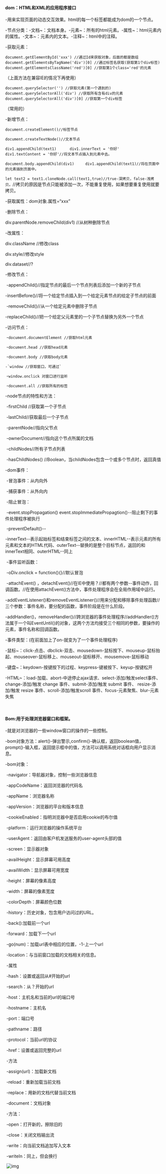 #### dom：HTML和XML的应用程序接口

-用来实现页面的动态交互效果。html的每一个标签都能成为dom的一个节点。

​	-节点分类：-文档~：文档本身。-元素~：所有的html元素。-属性~：html元素内的属性。-文本~：元素内的文本。-注释~：html中的注释。

-获取元素：

`document.getElementById('xxx') //通过Id来获取对象，后面的都是数组	document.getElementsByTagName('div')[0] //通过标签名获取(获取第1个div标签) document.getElementsClassName('red')[0] //获取第1个class='red'的元素`

（上面方法在兼容IE的情况下再使用）



`document.querySelector('') //获取元素(第一个遇到的) 	document.querySelectorAll('div') //获取所有含有div的元素 		document.querySelectorAll('div')[0] //获取第一个div标签`

（常用的）

-新增节点：

`document.createElement()//标签节点`

`document.createTextNode()//文本节点`

`div1.appendChild(text1)      div1.innerText = '你好'    div1.textContent = '你好'//将文本节点插入到元素中去。`

`document.body.appendChild(div1)     div1.appendChild(text1)//将在页面中的元素插到页面中。`

`let text2 = text1.cloneNode.call(text1,true)//true-深拷贝，false-浅拷贝。`//拷贝的原因是节点只能被添加一次，不能重复使用，如果想要重复使用就要拷贝。

-获取属性：dom对象.属性=“xxx”

-删除节点：

div.parentNode.removeChild(div1) //从树种删除节点

-改属性：

div.className //修改class

div.style//修改style

div.dataset//?

-修改节点：

​	-appendChild()//指定节点的最后一个节点列表后添加一个新的子节点

​	-insertBefore()//将一个给定节点插入到一个给定元素节点的给定子节点的前面

​	-removeChild()//从一个给定元素中删除子节点

​	-replaceChild()//把一个给定父元素里的一个子节点替换为另外一个节点

-访问节点：

​	-`document.documentElement //获取html元素`

​	-`document.head //获取head元素`

​	-`document.body //获取body元素`

 	-`window //获取窗口，可通过`

​	-`window.onclick 对窗口进行监听` 

​	-`document.all //获取所有的标签`

-node节点的特性和方法：

​	-firstChild //获取第一个子节点

​	-lastChild//获取最后一个子节点

​	-parentNode//指向父节点

​	-ownerDocument//指向这个节点所属的文档

​	-childNodes//所有子节点列表

​	-hasChildNodes() //Boolean，当childNodes包含一个或多个节点时，返回真值

-dom事件：	

​	-冒泡事件：从内向外

​	-捕获事件：从外向内

​	-阻止冒泡：

​		-event.stopPropagation()    event.stopImmediatePropagtion()--阻止剩下的事件处理程序被执行

​		-preventDefault()--

​		-innerText--表示起始标签和结束标签之间的文本、innerHTML--表示元素的所有元素和文本的HTML代码、outerText--替换的是整个目标节点，返回的和innerText相同、outerHTML--同上

​	-事件监听函数：

​		-oDiv.onclick = function(){}//默认冒泡

​		-attachEvent() ，detachEvent()//在IE中使用？//都有两个参数--事件动作，回调函数。//在使用attachEvent()方法中，事件处理程序会在全局作用域中运行。

​		-addEventListener()和removeEventListener()//用来分配和移除事件处理函数//三个参数：事件名称，要分配的函数，事件阶段是在什么阶段。

​		-addHandler()，removeHandler()//跨浏览器的事件处理程序//addHandler()方法属于一个叫EventUntil()的对象，这两个方法均接受三个相同的参数，要操作的元素，事件名称和回调函数。



-事件类型：(在前面加上了on-就变为了一个事件处理程序)

​	-鼠标~：click-点击、dbclick-双击、mousedown-鼠标按下、mouseup-鼠标抬起、mouseover-鼠标移上、mouseout-鼠标移开、mousemove-鼠标移动

​	-键盘~：keydown-按键按下的过程、keypress-键被按下、keyup-按键松开

​	-HTML~：load-加载、abort-中途停止ajax请求、select-添加/触发select事件、change-添加/触发 change 事件、submit-添加/触发 submit 事件、 resize-添加/触发 resize 事件、scroll-添加/触发scroll 事件、focus-元素聚焦、blur-元素失焦









​	

#### Bom:用于处理浏览器窗口和框架。

-就是对浏览器的一些window窗口的操作的一些控制。

-bom对象方法：alert()-弹出警示,confirm()-确认框，返回boolean值，prompt()-输入框，返回提示框中的值，方法可以调用系统对话框向用户显示消息。

-bom对象：

​	-navigator：导航器对象，控制一些浏览器信息

​		-appCodeName：返回浏览器的代码名

​		-appName：浏览器名称	

​		-appVersion：浏览器的平台和版本信息

​		-cookieEnabled：指明浏览器中是否启用cookie的布尔值

​		-platform：运行浏览器的操作系统平台

​		-userAgent：返回由客户机发送服务的user-agent头部的值

​	-screen：显示器对象

​		-availHeight：显示屏幕可用高度

​		-availWidth：显示屏幕可用宽度

​		-height：屏幕的像素高度

​		-width：屏幕的像素宽度

​		-colorDepth：屏幕颜色位数

​	-history：历史对象，包含用户访问过的URL。

​		-back():加载前一个url

​		-forward：加载下一个url

​		-go(num)：加载url表中相应的位置，-1-上一个url

​	-location：与当前窗口加载的文档相关的信息。

​		-属性

​			-hash：设置或返回从#开始的url

​			-search：从？开始的url

​			-host：主机名和当前的url的端口号

​			-hostname：主机名

​			-port：端口号

​			-pathname：路径

​			-protocol：当前url的协议

​			-href：设置或返回完整的url

​		-方法

​			-assign(url)：加载新文档

​			-reload：重新加载当前文档

​			-replace：用新的文档代替当前文档

​	-document：文档对象

​			-方法：

​				-open：打开新的，擦除旧的

​				-close：关闭文档输出流

​				-write：向当前文档追加写入文本

​				-writeIn：同上，但会换行

​	![img](https://p.ssl.qhimg.com/t016c684c2c50e6468a.gif)